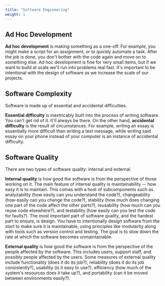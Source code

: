 ```yaml
---
title: "Software Engineering"
weight: 1
---
```


## Ad Hoc Development

**Ad hoc development** is making something as a one-off. For example, you might make a script for an assignment, or to quickly automate a task. After the job is done, you don't bother with the code again and move on to something else. Ad hoc development is fine for very small items, but if we want to build at scale we'll run into problems real fast. It's important to be intentional with the design of software as we increase the scale of our projects.

## Software Complexity

Software is made up of essential and accidental difficulties.

**Essential difficulty** is inextricably built into the process of writing software. You can't get rid of it. It'll always be there. On the other hand, **accidental difficulty** is the result of circumstances. For example, writing an essay is essentially more difficult than writing a text message, while writing said essay on your phone instead of your computer is an instance of accidental difficulty.

## Software Quality

There are two types of software quality: internal and external.

**Internal quality** is how good the software is from the perspective of those working on it. The main feature of internal quality is maintainability -- how easy it is to maintain. This comes with a host of subcomponents such as analyzability (how easily can you understand the code?), changeability (how easily can you change the code?), stability (how much does changing one part of the code affect the other parts?), reusability (how much can you reuse code elsewhere?), and testability (how easily can you test the code for faults?). The most important part of software quality, and the hardest part to ensure, is design. You have to intentionally design software from the start to make sure it is maintainable, using principles like modularity along with tools such as version control and testing. The goal is to slow down the rate at which the software becomes unmaintainable.

**External quality** is how good the software is from the perspective of the people affected by the software. This includes users, support staff, and possibly people affected by the users. Some measures of external quality include functionality (does it do its job?), reliability (does it do its job consistently?), usability (is it easy to use?), efficiency (how much of the system's resources does it take up?), and portability (can it be moved between environments easily?).
